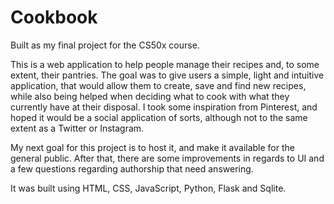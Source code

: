# Cookbook

Built as my final project for the CS50x course.

This is a web application to help people manage their recipes and, to some extent, their pantries. The goal was to give users a simple, light and intuitive application, that would allow them to create, save and find new recipes, while also being helped when deciding what to cook with what they currently have at their disposal. I took some inspiration from Pinterest, and hoped it would be a social application of sorts, although not to the same extent as a Twitter or Instagram.

My next goal for this project is to host it, and make it available for the general public. After that, there are some improvements in regards to UI and a few questions regarding authorship that need answering. 

It was built using HTML, CSS, JavaScript, Python, Flask and Sqlite.
